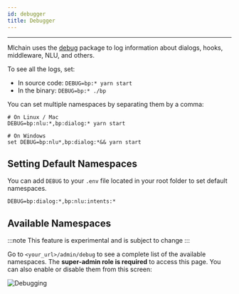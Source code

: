 ```yaml
---
id: debugger
title: Debugger
---
```


--------------------

Mlchain uses the [debug](https://www.npmjs.com/package/debug) package to log information about dialogs, hooks, middleware, NLU, and others.

To see all the logs, set:
- In source code: `DEBUG=bp:* yarn start`
- In the binary: `DEBUG=bp:* ./bp`

You can set multiple namespaces by separating them by a comma:

```shell
# On Linux / Mac
DEBUG=bp:nlu:*,bp:dialog:* yarn start

# On Windows
set DEBUG=bp:nlu*,bp:dialog:*&& yarn start
```

## Setting Default Namespaces

You can add `DEBUG` to your `.env` file located in your root folder to set default namespaces.

```shell
DEBUG=bp:dialog:*,bp:nlu:intents:*
```

## Available Namespaces

:::note
This feature is experimental and is subject to change
:::

Go to `<your_url>/admin/debug` to see a complete list of the available namespaces. The **super-admin role is required** to access this page.
You can also enable or disable them from this screen:

![Debugging](/assets/debugging.png)
